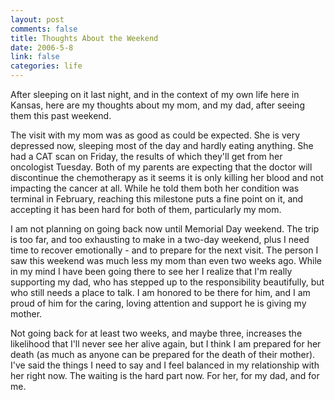 ```yaml
--- 
layout: post
comments: false
title: Thoughts About the Weekend
date: 2006-5-8
link: false
categories: life
---
```

After sleeping on it last night, and in the context of my own life here in Kansas, here are my thoughts about my mom, and my dad, after seeing them this past weekend.

The visit with my mom was as good as could be expected. She is very depressed now, sleeping most of the day and hardly eating anything. She had a CAT scan on Friday, the results of which they'll get from her oncologist Tuesday. Both of my parents are expecting that the doctor will discontinue the chemotherapy as it seems it is only killing her blood and not impacting the cancer at all. While he told them both her condition was terminal in February, reaching this milestone puts a fine point on it, and accepting it has been hard for both of them, particularly my mom.

I am not planning on going back now until Memorial Day weekend. The trip is too far, and too exhausting to make in a two-day weekend, plus I need time to recover emotionally - and to prepare for the next visit. The person I saw this weekend was much less my mom than even two weeks ago. While in my mind I have been going there to see her I realize that I'm really supporting my dad, who has stepped up to the responsibility beautifully, but who still needs a place to talk. I am honored to be there for him, and I am proud of him for the caring, loving attention and support he is giving my mother.

Not going back for at least two weeks, and maybe three, increases the likelihood that I'll never see her alive again, but I think I am prepared for her death (as much as anyone can be prepared for the death of their mother). I've said the things I need to say and I feel balanced in my relationship with her right now. The waiting is the hard part now. For her, for my dad, and for me.
